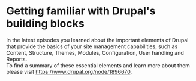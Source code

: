 # Getting familiar with Drupal's building blocks 

In the latest episodes you learned about the important elements of Drupal that provide the basics of your site management capabilities, such as Content, Structure, Themes, Modules, Configuration, User handling and Reports.  
To find a summary of these essential elements and learn more about them please visit https://www.drupal.org/node/1896670.